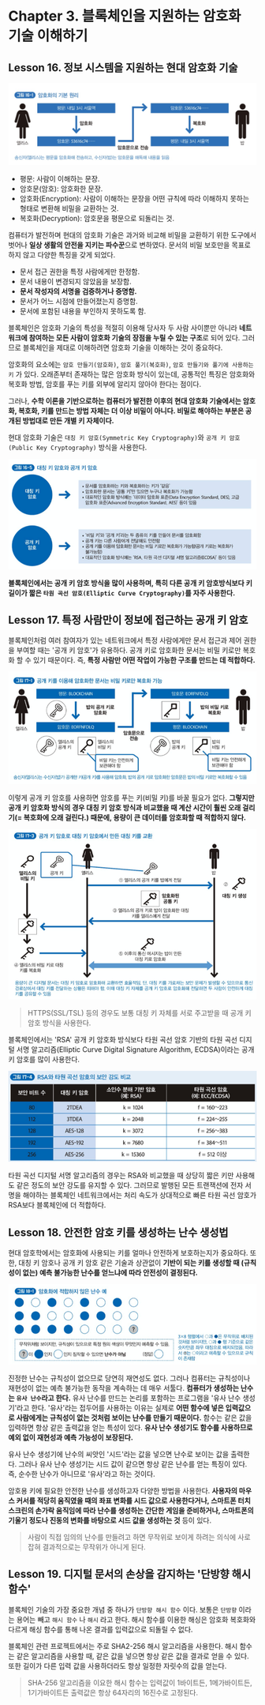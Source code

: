 # Chapter 3. 블록체인을 지원하는 암호화 기술 이해하기

## Lesson 16. 정보 시스템을 지원하는 현대 암호화 기술

![image-20211219144241132](images/image-20211219144241132.png)

- 평문: 사람이 이해하는 문장.
- 암호문(암호): 암호화한 문장.
- 암호화(Encryption): 사람이 이해하는 문장을 어떤 규칙에 따라 이해하지 못하는 형태로 변환해 비밀을 교환하는 것.
- 복호화(Decryption): 암호문을 평문으로 되돌리는 것.



컴퓨터가 발전하며 현대의 암호화 기술은 과거와 비교해 비밀을 교환하기 위한 도구에서 벗어나 **일상 생활의 안전을 지키는 파수꾼**으로 변하였다. 문서의 비밀 보호만을 목표로하지 않고 다양한 특징을 갖게 되었다.

- 문서 접근 권한을 특정 사람에게만 한정함.
- 문서 내용이 변경되지 않았음을 보장함.
- **문서 작성자의 서명을 검증하거나 증명함.**
- 문서가 어느 시점에 만들어졌는지 증명함.
- 문서에 포함된 내용을 부인하지 못하도록 함.

블록체인은 암호화 기술의 특성을 적절히 이용해 당사자 두 사람 사이뿐만 아니라 **네트워크에 참여하는 모든 사람이 암호화 기술의 장점을 누릴 수 있는 구조**로 되어 있다. 그러므로 블록체인을 제대로 이해하려면 암호화 기술을 이해하는 것이 중요하다.



암호화의 요소에는 `암호 만들기(암호화)`, `암호 풀기(복호화)`, `암호 만들기와 풀기에 사용하는 키` 가 있다. 오래존부터 존재하는 많은 암호화 방식이 있는데, 공통적인 특징은 암호화와 복호화 방법, 암호를 푸는 키를 외부에 알리지 않아야 한다는 점이다.

그러나, **수학 이론을 기반으로하는 컴퓨터가 발전한 이후의 현대 암호화 기술에서는 암호화, 복호화, 키를 만드는 방법 자체는 더 이상 비밀이 아니다. 비밀로 해야하는 부분은 공개된 방법대로 만든 개별 키 자체이다.**

현대 암호화 기술은 `대칭 키 암호(Symmetric Key Cryptography)`와 `공개 키 암호(Public Key Cryptography)` 방식을 사용한다.

![image-20211219225236300](images/image-20211219225236300.png)

**블록체인에서는 공개 키 암호 방식을 많이 사용하며, 특히 다른 공개 키 암호방식보다 키 길이가 짧은 `타원 곡선 암호(Elliptic Curve Cryptography)`를 자주 사용한다.**



## Lesson 17. 특정 사람만이 정보에 접근하는 공개 키 암호

블록체인처럼 여러 참여자가 있는 네트워크에서 특정 사람에게만 문서 접근과 제어 권한을 부여할 때는 '공개 키 암호'가 유용하다. 공개 키로 암호화한 문서는 비밀 키로만 복호화 할 수 있기 때문이다. 즉, **특정 사람만 어떤 작업이 가능한 구조를 만드는 데 적합하다.**

![image-20211219230655675](images/image-20211219230655675.png)

이렇게 공개 키 암호를 사용하면 암호를 푸는 키(비밀 키)를 바꿀 필요가 없다. **그렇지만 공개 키 암호화 방식의 경우 대칭 키 암호 방식과 비교했을 때 계산 시간이 훨씬 오래 걸리기(= 복호화에 오래 걸린다.) 때문에, 용량이 큰 데이터를 암호화할 때 적합하지 않다.**

![image-20211219231750181](images/image-20211219231750181.png)

> HTTPS(SSL/TSL) 등의 경우도 보통 대칭 키 자체를 서로 주고받을 때 공개 키 암호 방식을 사용한다.



블록체인에서는 'RSA' 공개 키 암호화 방식보다 타원 곡선 암호 기반의 타원 곡선 디지털 서명 알고리즘(Elliptic Curve Digital Signature Algorithm, ECDSA)이라는 공개 키 암호를 많이 사용한다.

![image-20211219232051418](images/image-20211219232051418.png)

타원 곡선 디지털 서명 알고리즘의 경우는 RSA와 비교했을 때 상당히 짧은 키만 사용해도 같은 정도의 보안 강도를 유지할 수 있다. 그러므로 발행된 모든 트랜잭션에 전자 서명을 해야하는 블록체인 네트워크에서는 처리 속도가 상대적으로 빠른 타원 곡선 암호가 RSA보다 블록체인에 더 적합하다.



## Lesson 18. 안전한 암호 키를 생성하는 난수 생성법

현대 암호학에서는 암호화에 사용되는 키를 얼마나 안전하게 보호하는지가 중요하다. 또한, 대칭 키 암호나 공개 키 암호 같은 기술과 상관없이 **기반이 되는 키를 생성할 때 (규칙성이 없는) 예측 불가능한 난수를 얻느냐에 따라 안전성이 결정된다.**

![image-20211219233229489](images/image-20211219233229489.png)

진정한 난수는 규칙성이 없으므로 당연히 재연성도 없다. 그러나 컴퓨터는 규칙성이나 재현성이 없는 예측 불가능한 동작을 계속하는 데 매우 서툴다. **컴퓨터가 생성하는 난수는 `유사 난수`라고 한다.** 유사 난수를 만드는 논리를 포함하는 프로그램을 '유사 난수 생성기'라고 한다. '유사'라는 접두어를 사용하는 이유는 실제로 **어떤 함수에 넣은 입력값으로 사람에게는 규칙성이 없는 것처럼 보이는 난수를 만들기 때문이다.** 함수는 같은 값을 입력하면 항상 같은 출력값을 얻는 특성이 있다. **유사 난수 생성기도 함수를 사용하므로 예외 없이 재현성과 예측 가능성이 보장된다.**

유사 난수 생성기에 난수의 씨앗인 '시드'라는 값을 넣으면 난수로 보이는 값을 출력한다. 그러나 유사 난수 생성기는 시드 값이 같으면 항상 같은 난수를 얻는 특징이 있다. 즉, 순수한 난수가 아니므로 '유사'라고 하는 것이다.



암호용 키에 필요한 안전한 난수를 생성하고자 다양한 방법을 사용한다. **사용자의 마우스 커서를 적당히 움직였을 때의 좌표 변화를 시드 값으로 사용한다거나, 스마트폰 터치스크린의 손가락 움직임에 따라 난수를 생성하는 간단한 게임을 준비하거나, 스마트폰의 기울기 정도나 진동의 변화를 바탕으로 시드 값을 생성하는 것** 등이 있다.

> 사람이 직접 임의의 난수를 만들려고 하면 무작위로 보이게 하려는 의식에 사로잡혀 결과적으로는 무작위가 아니게 된다.



## Lesson 19. 디지털 문서의 손상을 감지하는 '단방향 해시 함수'

블록체인 기술의 가장 중요한 개념 중 하나가 `단방향 해시 함수` 이다. 보통은 `단방향` 이라는 용어는 빼고 `해시 함수` 나 `해시` 라고 한다. 해시 함수를 이용한 해싱은 암호화 복호화와 다르게 해싱 함수를 통해 나온 결과를 입력값으로 되돌릴 수 없다.

블록체인 관련 프로젝트에서는 주로 SHA2-256 해시 알고리즘을 사용한다. 해시 함수는 같은 알고리즘을 사용할 때, 같은 값을 넣으면 항상 같은 값을 결과로 얻을 수 있다. 또한 길이가 다른 입력 값을 사용하더라도 항상 일정한 자릿수의 값을 얻는다.

> SHA-256 알고리즘을 이요한 해시 함수는 입력값이 1바이트든, 1메가바이트든, 1기가바이트든 출력값은 항상 64자리의 16진수로 고정된다.